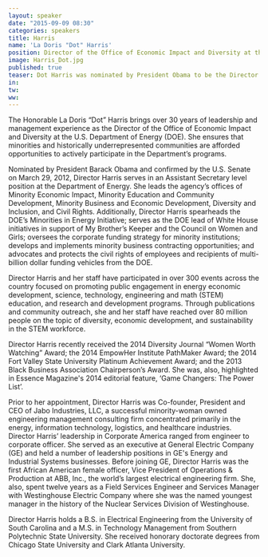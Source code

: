 ```yaml
---
layout: speaker
date: "2015-09-09 08:30"
categories: speakers
title: Harris
name: 'La Doris "Dot" Harris'
position: Director of the Office of Economic Impact and Diversity at the U.S. DEPARTMENT OF ENERGY
image: Harris_Dot.jpg
published: true
teaser: Dot Harris was nominated by President Obama to be the Director of the Office of Economic Impact and Diversity at the United States Department of Energy.
in:
tw:
ww: 
---
```

The Honorable La Doris “Dot” Harris brings over 30 years of leadership and management experience as the Director of the Office of Economic Impact and Diversity at the U.S. Department of Energy (DOE). She ensures that minorities and historically underrepresented communities are afforded opportunities to actively participate in the Department’s programs.

Nominated by President Barack Obama and confirmed by the U.S. Senate on March 29, 2012, Director Harris serves in an Assistant Secretary level position at the Department of Energy. She leads the agency’s offices of Minority Economic Impact, Minority Education and Community Development, Minority Business and Economic Development, Diversity and Inclusion, and Civil Rights. Additionally, Director Harris spearheads the DOE’s Minorities in Energy Initiative; serves as the DOE lead of White House initiatives in support of My Brother’s Keeper and the Council on Women and Girls; oversees the corporate funding strategy for minority institutions; develops and implements minority business contracting opportunities; and advocates and protects the civil rights of employees and recipients of multi-billion dollar funding vehicles from the DOE. 

Director Harris and her staff have participated in over 300 events across the country focused on promoting public engagement in energy economic development, science, technology, engineering and math (STEM) education, and research and development programs. Through publications and community outreach, she and her staff have reached over 80 million people on the topic of diversity, economic development, and sustainability in the STEM workforce.

Director Harris recently received the 2014 Diversity Journal “Women Worth Watching” Award; the 2014 EmpowHer Institute PathMaker Award; the 2014 Fort Valley State University Platinum Achievement Award; and the 2013 Black Business Association Chairperson’s Award.  She was, also, highlighted in Essence Magazine's 2014 editorial feature, ‘Game Changers: The Power List’.

Prior to her appointment, Director Harris was Co-founder, President and CEO of Jabo Industries, LLC, a successful minority-woman owned engineering management consulting firm concentrated primarily in the energy, information technology, logistics, and healthcare industries. Director Harris’ leadership in Corporate America ranged from engineer to corporate officer. She served as an executive at General Electric Company (GE) and held a number of leadership positions in GE's Energy and Industrial Systems businesses. Before joining GE, Director Harris was the first African American female officer, Vice President of Operations & Production at ABB, Inc., the world’s largest electrical engineering firm. She, also, spent twelve years as a Field Services Engineer and Services Manager with Westinghouse Electric Company where she was the named youngest manager in the history of the Nuclear Services Division of Westinghouse. 

Director Harris holds a B.S. in Electrical Engineering from the University of South Carolina and a M.S. in Technology Management from Southern Polytechnic State University. She received honorary doctorate degrees from Chicago State University and Clark Atlanta University.

